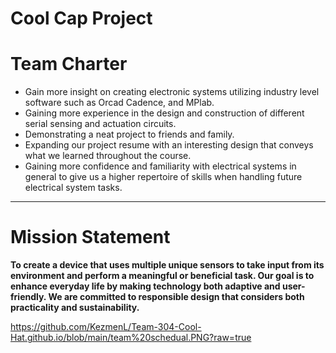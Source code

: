 # Cool Cap Project

# Team Charter

- Gain more insight on creating electronic systems utilizing industry level software such as Orcad Cadence, and MPlab.
- Gaining more experience in the design and construction of different serial sensing and actuation circuits.
- Demonstrating a neat project to friends and family.
- Expanding our project resume with an interesting design that conveys what we learned throughout the course.
- Gaining more confidence and familiarity with electrical systems in general to give us a higher repertoire of skills when handling future electrical system tasks.

---

# Mission Statement
__To create a device that uses multiple unique sensors to take input from its environment and perform a meaningful or beneficial task. Our goal is to enhance everyday
life by making technology both adaptive and user-friendly. We are committed to responsible design that considers both practicality and sustainability.__

https://github.com/KezmenL/Team-304-Cool-Hat.github.io/blob/main/team%20schedual.PNG?raw=true

